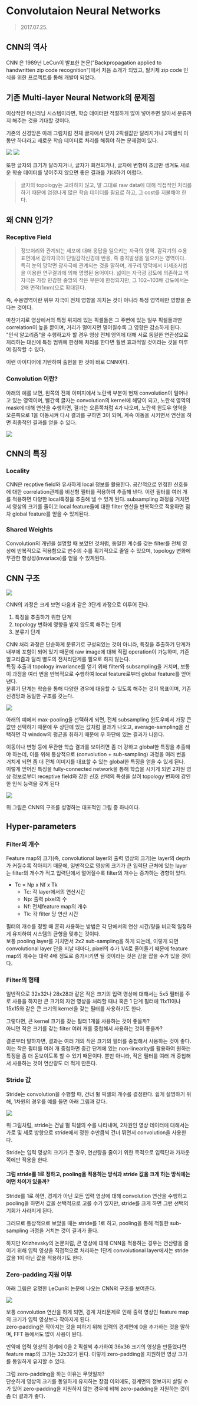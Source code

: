 # Convolutaion Neural Networks

> 2017.07.25.

##  CNN의 역사

CNN 은 1989년 LeCun이 발표한 논문("Backpropagation applied to handwritten zip code recognition")에서 처음 소개가 되었고, 필키체 zip code 인식을 위한 프로젝트를 통해 개발이 되었다.

## 기존 Multi-layer Neural Network의 문제점

이상적인 머신러닝 시스템이라면, 학습 데이터만 적절하게 많이 넣어주면 알아서 분류까지 해주는 것을 기대할 것이다.

기존의 신경망은 아래 그림처럼 전체 글자에서 단지 2픽셀값만 달라지거나 2픽셀씩 이동만 하더라고 새로운 학습 데이터로 처리를 해줘야 하는 문제점이 있다.

![]("./images/A.png")
![]("./images/A2.png")

또한 글자의 크기가 달라지거나, 글자가 회전되거나, 글자에 변형이 조금만 생겨도 새로운 학습 데이터를 넣어주지 않으면 좋은 결과를 기대하기 어렵다.

> 글자의 topology는 고려하지 않고, 말 그대로 raw data에 대해 직접적인 처리를 하기 때문에 엄청나게 많은 학습 데이터를 필요로 하고, 그 cost를 지불해야 한다.

## 왜 CNN 인가?

### Receptive Field

> 정보처리와 관계되는 세포에 대해 응답을 일으키는 자극의 영역. 감각기의 수용 표면에서 감각자극이 단일감각신경에 반응, 즉 충격발생을 일으키는 영역이다. 특히 눈의 망막면 광자극에 관계되는 것을 말하며, 개구리 망막에서 미세조사법을 이용한 연구결과에 의해 명명된 용어이다. 넓이는 자극광 강도에 의존하고 역자극은 가장 민감한 중앙의 작은 부분에 한정되지만, 그 102~103배 강도에서는 2배 면적(1mm)으로 확대된다.

즉, 수용영역이란 위부 자극이 전체 영향을 끼치는 것이 아니라 특정 영역에만 영향을 준다는 것이다.

마찬가지로 영상에서의 특정 위치레 있는 픽셀들은 그 주변에 있는 일부 픽셀들과만 correlation이 높을 뿐이며, 거리가 멀어지면 멀어질수록 그 영향은 감소하게 된다.  
"인식 알고리즘"을 수행하고자 할 경우 영상 전체 영역에 대해 서로 동일한 연관성으로 처리하는 대신에 특정 범위에 한정해 처리를 한다면 훨씬 효과적일 것이라는 것을 미루어 짐작할 수 있다.

이런 아이디어에 기반하여 출현을 한 것이 바로 CNN이다.

### Convolution 이란?

아래의 예를 보면, 왼쪽의 전체 이미지에서 노란색 부분이 현재 convolution이 일어나고 있는 영역이며, 빨간색 글자는 convolution의 kernel에 해당이 되고, 노란색 영역의 mask에 대해 연산을 수행하면, 결과는 오른쪽처럼 4가 나오며, 노란색 윈도우 영역을 오른쪽으로 1을 이동시켜 다시 결과를 구하면 3이 되며, 계속 이동을 시키면서 연산을 하면 최종적인 결과를 얻을 수 있다.

![]("./images/Convolution.png")

## CNN의 특징

### Locality

CNN은 recptive field와 유사하게 local 정보를 활용한다. 공간적으로 인접한 신호들에 대한 correlation관계를 비선형 필터를 적용하여 추출해 낸다. 이런 필터를 여러 개를 적용하면 다양한 local특징을 추출해 낼 수 있게 된다.
 subsampling 과정을 거치면서 영상의 크기를 줄이고 local feature들에 대한 filter 연산을 반복적으로 적용하면 점차 global feature를 얻을 수 있게된다.

 ### Shared Weights

 Convolution의 개년을 설명할 때 보았던 것처럼, 동일한 계수를 갖는 filter를 전체 영상에 반복적으로 적용함으로 변수의 수를 획기적으로 줄일 수 있으며, topology 변화에 무관한 항상성(invariace)를 얻을 수 있게된다.


 ## CNN 구조

 ![]("./images/CNN구조.png")

 CNN의 과정은 크게 보면 다음과 같은 3단계 과정으로 이루어 진다.

1. 특징을 추출하기 위한 단계
2. topology 변화에 영향을 받지 않도록 해주는 단계
3. 분류기 단계

CNN 처리 과정은 단순하게 분류기로 구성되있는 것이 아니라, 특징을 추출하기 단계가 내부에 포함이 되어 있기 때문에 raw image에 대해 직접 operation이 가능하며, 기존 알고리즘과 달리 별도의 전처리단계를 필요로 하지 않는다.   
특징 추출과 topology invariance를 얻기 위해 filter와 subsampling을 거치며, 보통 이 과정을 여러 번을 반복적으로 수행하여 local feature로부터 global feature를 얻어낸다.  
분류기 단계는 학습을 통해 다양한 경우에 대응할 수 있도록 해주는 것이 목표이며, 기존 신경망과 동일한 구조를 갖는다.

 ![]("./images/subsampling.png")

 아래의 예에서 max-pooling을 선택하게 되면, 전체 subsampling 윈도우에서 가장 큰 값만 선택하기 때문에 우 상단에 있는 값처럼 결과가 나오고, average-sampling을 선택하면 각 window의 평균을 취하기 때문에 우 하단에 있는 결과가 나온다.  

이동이나 변형 등에 무관한 학습 결과를 보이려면 좀 더 강하고 global한 특징을 추출해야 하는데, 이를 위해 통상적으로 (convolution + sub-sampling) 과정을 여러 번을 거치게 되면 좀 더 전체 이미지를 대표할 수 있는 global한 특징을 얻을 수 있게 된다.  
이렇게 얻어진 특징을 fully-connected network을 통해 학습을 시키게 되면 2차원 영상 정보로부터 receptive field와 강한 신호 선택의 특성을 살려 topology 변화에 강인한 인식 능력을 갖게 된다

![]("./images/LeNet1.png")

위 그림은 CNN의 구조를 성명하는 대표적인 그림 중 하나이다.

## Hyper-parameters

### Filter의 개수

Feature map의 크기(즉, convolutional layer의 출력 영상의 크기)는 layer의 depth가 커질수록 작아지기 때문에, 일반적으로 영상의 크기가 큰 입력단 근처에 있는 layer는 filter의 개수가 적고 입력단에서 멀어질수록 filter의 개수는 증가하는 경향이 있다.  

* Tc = Np x Nf x Tk
    * Tc: 각 layer에서의 연산시간
    * Np: 출력 pixel의 수
    * Nf: 전체feature map의 개수
    * Tk: 각 filter 당 연산 시간

필터의 개수를 정할 때 흔히 사용하는 방법은 각 단에서의 연산 시간/량을 비교적 일정하게 유지하여 시스템의 균형을 맞추는 것이다.  
보통 pooling layer를 거치면서 2x2 sub-sampling을 하게 되는데, 이렇게 되면  convolutional layer 단을 지날 때마다, pixel의 수가 1/4로 줄어들기 때문에 feature map의 개수는 대략 4배 정도로 증가시키면 될 것이라는 것은 감을 잡을 수가 있을 것이다.

### Filter의 형태

일반적으로 32x32나 28x28과 같은 작은 크기의 입력 영상에 대해서는 5x5 필터를 주로 사용을 하지만 큰 크기의 자연 영상을 처리할 때나 혹은 1 단계 필터에 11x11이나 15x15와 같은 큰 크기의 kernel을 갖는 필터를 사용하기도 한다.

그렇다면, 큰 kernel 크기를 갖는 필터 1개을 사용하는 것이 좋을까?  
아니면 작은 크기를 갖는 filter 여러 개를 중첩해서 사용하는 것이 좋을까?  

결론부터 말하자면, 결과는 여러 개의 작은 크기의 필터를 중첩해서 사용하는 것이 좋다.  이는 작은 필터를 여러 개 중첩하면 중간 단계에 있는 non-linearity를 활용하여 원하는 특징을 좀 더 돋보이도록 할 수 있기 때문이다. 뿐만 아니라, 작은 필터를 여러 개 중첩해서 사용하는 것이 연산량도 더 적게 만든다.

### Stride 값

Stride는 convolution을 수행할 때, 건너 뛸 픽셀의 개수를 결정한다. 쉽게 설명하기 위해, 1차원의 경우를 예를 들면 아래 그림과 같다.

![]("./images/stride.png")

위 그림처럼, stride는 건널 뛸 픽셀의 수를 나타내며, 2차원인 영상 데이터에 대해서는 가로 및 세로 방향으로 stride에서 정한 수만큼씩 건너 뛰면서  convolution을 사용한다.

Stride는 입력 영상의 크기가 큰 경우, 연산량을 줄이기 위한 목적으로 입력단과 가까운 쪽에만 적용을 한다.

#### 그럼 stride를 1로 정하고, pooling을 적용하는 방식과 stride 값을 크게 하는 방식에는 어떤 차이가 있을까?

Stride를 1로 하면, 경계가 아닌 모든 입력 영상에 대해 convolution 연산을 수행하고 pooling을 하면서 값을 선택적으로 고를 수가 있지만, stride를 크게 하면 그런 선택의 기회가 사라지게 된다.   

그러므로 통상적으로 보았을 때는 stride를 1로 하고, pooling을 통해 적절한 sub-sampling 과정을 거치는 것이 결과가 좋다.

하지만 Krizhevsky의 논문처럼, 큰 영상에 대해 CNN을 적용하는 경우는 연산량을 줄이기 위해 입력 영상을 직접적으로 처리하는 1단계 convolutional layer에서는 stride 값을 1이 아닌 값을 적용하기도 한다.

### Zero-padding 지원 여부

아래 그림은 유명한 LeCun의 논문에 나오는 CNN의 구조를 보여준다.

![]("./images/LeNet5.png")

보통 convolution 연산을 하게 되면, 경계 처리문제로 인해 출력 영상인 feature map의 크기가 입력 영상보다 작아지게 된다.  
zero-padding은 작아지는 것을 피하기 위해 입력의 경계면에 0을 추가하는 것을 말하며, FFT 등에서도 많이 사용이 된다.

만약에 입력 영상의 경계에 0을 2 픽셀씩 추가하여 36x36 크기의 영상을 만들었다면
feature map의 크기는 32x32가 된다. 이렇게 zero-padding을 지원하면 영상 크기를 동일하게 유지할 수 있다. 

그럼 zero-padding을 하는 이유는 무엇일까?   
단순하게 영상의 크기를 동일하게 유지하는 장점 이외에도, 경계면의 정보까지 살릴 수가 있어 zero-padding을 지원하지 않는 경우에 비해 zero-padding을 지원하는 것이 좀 더 결과가 좋다.